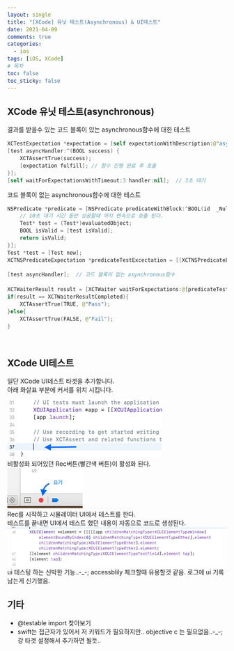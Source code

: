 ```yaml
---
layout: single
title: "[XCode] 유닛 테스트(Asynchronous) & UI테스트"
date: 2021-04-09
comments: true
categories:
  - ios
tags: [iOS, XCode]
# 목차
toc: false
toc_sticky: false
---
```

## XCode 유닛 테스트(asynchronous)

결과를 받을수 있는 코드 블록이 있는 asynchronous함수에 대한 테스트  
```swift
XCTestExpectation *expectation = [self expectationWithDescription:@"asynchronous unit test"];
[test asyncHandler:^(BOOL success) {
    XCTAssertTrue(success);
    [expectation fulfill]; // 함수 진행 완료 후 호출
}];
[self waitForExpectationsWithTimeout:3 handler:nil];  // 3초 대기
```  

코드 블록이 없는 asynchronous함수에 대한 테스트  
```swift
NSPredicate *predicate = [NSPredicate predicateWithBlock:^BOOL(id  _Nullable evaluatedObject, NSDictionary<NSString *,id> * _Nullable bindings) {
    // 10초 대기 시간 동안 성공할때 까지 연속으로 호출 된다.
    Test* test = (Test*)evaluatedObject;
    BOOL isValid = [test isValid];
    return isValid;
}];
Test *test = [Test new];
XCTNSPredicateExpectation *predicateTestExcectation = [[XCTNSPredicateExpectation alloc]initWithPredicate:predicate object:test];

[test asyncHandler];  // 코드 블록이 없는 asynchronous함수

XCTWaiterResult result = [XCTWaiter waitForExpectations:@[predicateTestExcectation] timeout:10];  // 10초 대기
if(result == XCTWaiterResultCompleted){
    XCTAssertTrue(TRUE, @"Pass");
}else{
    XCTAssertTrue(FALSE, @"Fail");
}
```  
<br>

## XCode UI테스트
일단 XCode UI테스트 타겟을 추가합니다.  
아래 화살표 부분에 커서를 위치 시킵니다.  


![UNIT](https://raw.githubusercontent.com/yepark/yepark.github.io/master/assets/images/unit1.png)  
비활성화 되어있던 Rec버튼(빨간색 버튼)이 활성화 된다.  
![UNIT](https://raw.githubusercontent.com/yepark/yepark.github.io/master/assets/images/unit2.png)  
Rec를 시작하고 시뮬레이터 UI에서 테스트를 한다.  
테스트를 끝내면 UI에서 테스트 했던 내용이 자동으로 코드로 생성된다.  
![UNIT](https://raw.githubusercontent.com/yepark/yepark.github.io/master/assets/images/unit3.png)  
ui 테스팅 하는 신박한 기능..-_-; accessblily 체크할때 유용할것 같음. 로그에 ui 기록 남는게 신기했음.  

## 기타
- @testable import 찾아보기
- swift는 접근자가 있어서 저 키워드가 필요하지만.. objective c 는 필요없음..-_-; 걍 타겟 설정해서 추가하면 될듯..


